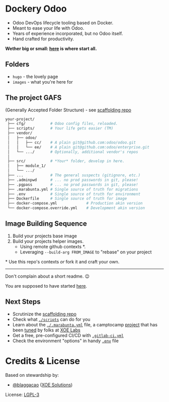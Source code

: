 # Dockery Odoo

- Odoo DevOps lifecycle tooling based on Docker.
- Meant to ease your life with Odoo.
- Years of experience incorporated, but no Odoo itself.
- Hand crafted for productivity.

**Wether big or small: <a href="https://xoe-labs.github.io/dockery-odoo/" target="_blank">here</a> is where start all.**

## Folders

- `hugo` - the lovely page
- `images` - what you're here for

## The project GAFS
(Generally Accepted Folder Structure) - see [scaffolding repo](https://github.com/xoe-labs/dockery-odoo-scaffold)

```bash
your-project/
 ├── cfg/           # Odoo config files, reloaded.
 ├── scripts/       # Your life gets easier (TM)
 ├── vendor/
 │   ├── odoo/
 │   │   ├── cc/    # A plain git@github.com:odoo/odoo.git
 │   │   └── ee/    # A plain git@github.com:odoo/enterprise.git
 │   └── .../       # Optionally, additional vendor's repos
 │
 ├── src/           # *Your* folder, develop in here.
 │   ├── module_1/
 │   └── .../
 ├── ...            # The general suspects (gitignore, etc.)
 ├── .adminpwd		# ... no prod passwords in git, please!
 ├── .pgpass		# ... no prod passwords in git, please!
 ├── .marabunta.yml # Single source of truth for migrations
 ├── .env           # Single source of truth for environment
 ├── Dockerfile     # Single source of truth for image
 ├── docker-compose.yml             # Production akin version
 └── docker-compose.override.yml    # Development akin version
```

## Image Building Sequence

1. Build your projects base image
2. Build your projects helper images.
    - Using remote github contexts *.
    - Leveraging `--build-arg FROM_IMAGE` to "rebase" on your project

\* Use this repo's contexts _or_ fork it and craft your own.


--------

Don't complain about a short readme. :wink:

You are supposed to have started [here](https://github.com/xoe-labs/dockery-odoo).

## Next Steps
- Scrutinize the [scaffolding repo](https://github.com/xoe-labs/dockery-odoo-scaffold)
- Check what [`./scripts`](https://github.com/xoe-labs/dockery-odoo-scaffold/tree/master/scripts) can do for you
- Learn about the [`./.marabunta.yml`](https://github.com/xoe-labs/dockery-odoo-scaffold/blob/master/.marabunta.yml) file, a camptocamp [project](https://github.com/camptocamp/marabunta) that has been [tuned](https://github.com/xoe-labs/marabunta) by folks at [XOE Labs](https://github.com/xoe-labs)
- Get a free, pre-configured CI/CD with [`.gitlab-ci.yml`](https://github.com/xoe-labs/dockery-odoo-scaffold/blob/master/.gitlab-ci.yaml)
- Check the environment "options" in handy [`.env`](https://github.com/xoe-labs/dockery-odoo-scaffold/blob/master/.env) file

# Credits & License

Based on stewardship by:
 - [@blaggacao](https://github.com/blaggacao) ([XOE Solutions](https://xoe.solutions))

License: [LGPL-3](https://www.gnu.org/licenses/lgpl-3.0.en.html)
